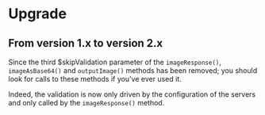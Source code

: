 Upgrade
=======

From version 1.x to version 2.x
-------------------------------

Since the third $skipValidation parameter of the `imageResponse()`, `imageAsBase64()` and `outputImage()` methods has been removed; you should look for calls to these methods if you've ever used it.

Indeed, the validation is now only driven by the configuration of the servers and only called by the `imageResponse()` method.
